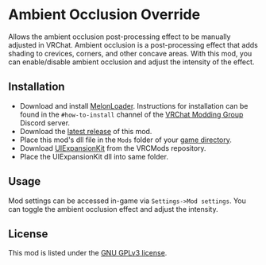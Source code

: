 # Ambient Occlusion Override
Allows the ambient occlusion post-processing effect to be manually adjusted in VRChat. Ambient occlusion is a post-processing effect that adds shading to crevices, corners, and other concave areas. With this mod, you can enable/disable ambient occlusion and adjust the intensity of the effect.

## Installation
* Download and install [MelonLoader](https://www.melonwiki.xyz). Instructions for installation can be found in the `#how-to-install` channel of the [VRChat Modding Group](https://discord.gg/2Wn3N2P) Discord server.
* Download the [latest release](https://github.com/Xerolide/Ambient-Occlusion-Override/releases/) of this mod.
* Place this mod's dll file in the `Mods` folder of your [game directory](https://support.steampowered.com/kb_article.php?ref=7418-YUBN-8129).
* Download [UIExpansionKit](https://github.com/knah/VRCMods/releases/) from the VRCMods repository.
* Place the UIExpansionKit dll into same folder.

## Usage
Mod settings can be accessed in-game via `Settings->Mod settings`. You can toggle the ambient occlusion effect and adjust the intensity.

## License
This mod is listed under the [GNU GPLv3 license](https://github.com/Xerolide/Ambient-Occlusion-Override/blob/main/LICENSE).
